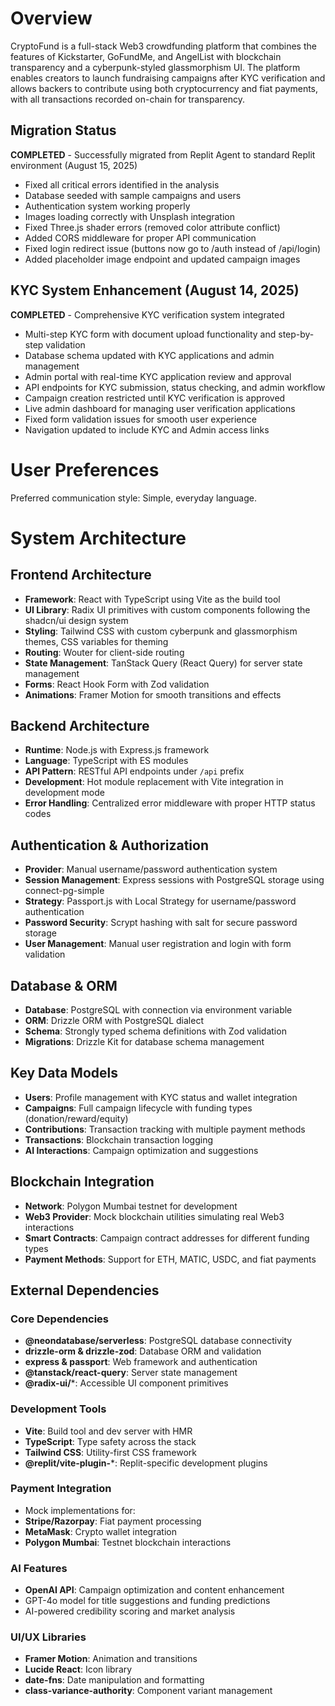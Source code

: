 # Overview

CryptoFund is a full-stack Web3 crowdfunding platform that combines the features of Kickstarter, GoFundMe, and AngelList with blockchain transparency and a cyberpunk-styled glassmorphism UI. The platform enables creators to launch fundraising campaigns after KYC verification and allows backers to contribute using both cryptocurrency and fiat payments, with all transactions recorded on-chain for transparency.

## Migration Status
**COMPLETED** - Successfully migrated from Replit Agent to standard Replit environment (August 15, 2025)
- Fixed all critical errors identified in the analysis
- Database seeded with sample campaigns and users
- Authentication system working properly
- Images loading correctly with Unsplash integration
- Fixed Three.js shader errors (removed color attribute conflict)
- Added CORS middleware for proper API communication
- Fixed login redirect issue (buttons now go to /auth instead of /api/login)
- Added placeholder image endpoint and updated campaign images

## KYC System Enhancement (August 14, 2025)
**COMPLETED** - Comprehensive KYC verification system integrated
- Multi-step KYC form with document upload functionality and step-by-step validation
- Database schema updated with KYC applications and admin management
- Admin portal with real-time KYC application review and approval
- API endpoints for KYC submission, status checking, and admin workflow
- Campaign creation restricted until KYC verification is approved
- Live admin dashboard for managing user verification applications
- Fixed form validation issues for smooth user experience
- Navigation updated to include KYC and Admin access links

# User Preferences

Preferred communication style: Simple, everyday language.

# System Architecture

## Frontend Architecture
- **Framework**: React with TypeScript using Vite as the build tool
- **UI Library**: Radix UI primitives with custom components following the shadcn/ui design system
- **Styling**: Tailwind CSS with custom cyberpunk and glassmorphism themes, CSS variables for theming
- **Routing**: Wouter for client-side routing
- **State Management**: TanStack Query (React Query) for server state management
- **Forms**: React Hook Form with Zod validation
- **Animations**: Framer Motion for smooth transitions and effects

## Backend Architecture
- **Runtime**: Node.js with Express.js framework
- **Language**: TypeScript with ES modules
- **API Pattern**: RESTful API endpoints under `/api` prefix
- **Development**: Hot module replacement with Vite integration in development mode
- **Error Handling**: Centralized error middleware with proper HTTP status codes

## Authentication & Authorization
- **Provider**: Manual username/password authentication system
- **Session Management**: Express sessions with PostgreSQL storage using connect-pg-simple
- **Strategy**: Passport.js with Local Strategy for username/password authentication
- **Password Security**: Scrypt hashing with salt for secure password storage
- **User Management**: Manual user registration and login with form validation

## Database & ORM
- **Database**: PostgreSQL with connection via environment variable
- **ORM**: Drizzle ORM with PostgreSQL dialect
- **Schema**: Strongly typed schema definitions with Zod validation
- **Migrations**: Drizzle Kit for database schema management

## Key Data Models
- **Users**: Profile management with KYC status and wallet integration
- **Campaigns**: Full campaign lifecycle with funding types (donation/reward/equity)
- **Contributions**: Transaction tracking with multiple payment methods
- **Transactions**: Blockchain transaction logging
- **AI Interactions**: Campaign optimization and suggestions

## Blockchain Integration
- **Network**: Polygon Mumbai testnet for development
- **Web3 Provider**: Mock blockchain utilities simulating real Web3 interactions
- **Smart Contracts**: Campaign contract addresses for different funding types
- **Payment Methods**: Support for ETH, MATIC, USDC, and fiat payments

## External Dependencies

### Core Dependencies
- **@neondatabase/serverless**: PostgreSQL database connectivity
- **drizzle-orm & drizzle-zod**: Database ORM and validation
- **express & passport**: Web framework and authentication
- **@tanstack/react-query**: Server state management
- **@radix-ui/***: Accessible UI component primitives

### Development Tools
- **Vite**: Build tool and dev server with HMR
- **TypeScript**: Type safety across the stack
- **Tailwind CSS**: Utility-first CSS framework
- **@replit/vite-plugin-***: Replit-specific development plugins

### Payment Integration
- Mock implementations for:
- **Stripe/Razorpay**: Fiat payment processing
- **MetaMask**: Crypto wallet integration
- **Polygon Mumbai**: Testnet blockchain interactions

### AI Features
- **OpenAI API**: Campaign optimization and content enhancement
- GPT-4o model for title suggestions and funding predictions
- AI-powered credibility scoring and market analysis

### UI/UX Libraries
- **Framer Motion**: Animation and transitions
- **Lucide React**: Icon library
- **date-fns**: Date manipulation and formatting
- **class-variance-authority**: Component variant management